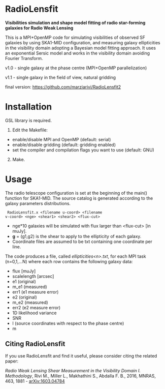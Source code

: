 # RadioLensfit 

**Visibilities simulation and shape model fitting of radio star-forming galaxies for Radio Weak Lensing**

This is a MPI+OpenMP code for simulating visibilities of observed SF galaxies by using SKA1-MID configuration, and measuring galaxy ellipticities in the visibility domain adopting  a Bayesian model fitting approach. It uses an exponential Sersic model and works in the visibility domain avoiding Fourier Transform. 

v1.0 - single galaxy at the phase centre (MPI+OpenMP parallelization) 

v1.1 - single galaxy in the field of view, natural gridding

final version: https://github.com/marziarivi/RadioLensfit2

# Installation

GSL library is required.

1) Edit the Makefile:
- enable/disable MPI and OpenMP (default: serial)
- enable/disable gridding (default: gridding enabled)
- set the compiler and compilation flags you want to use (default: GNU)

2) Make.

# Usage

The radio telescope configuration is set at the beginning of the main() function for SKA1-MID. The source catalog is generated according to the galaxy parameters distributions.

<code> RadioLensfit.x \<filename u-coord\> \<filename v-coord\> \<nge\> \<shear1\> \<shear2\> \<flux-cut\> </code>

- nge*10 galaxies will be simulated with flux larger than \<flux-cut\> [in muJy].
- **g** = (g1,g2) is the shear to apply to the ellipticity of each galaxy.
- Coordinate files are assumed to be txt containing one coordinate per line.

The code produces a file, called _ellipticities\<n\>.txt_, for each MPI task (n=0,1,...N) where each row contains the following galaxy data:

- flux [muJy]
- scalelength [arcsec]
- e1 (original)
- m_e1 (measured) 
- err1 (e1 measure error) 
- e2 (original) 
- m_e2 (measured)
- err2 (e2 measure error)
- 1D likelihood variance
- SNR
- l (source coordinates with respect to the phase centre) 
- m

## Citing RadioLensfit
If you use RadioLensfit and find it useful, please consider citing the related paper: 

_Radio Weak Lensing Shear Measurement in the Visibility Domain I. Methodology_, Rivi M., Miller L., Makhathini S., Abdalla F. B., 2016, MNRAS, 463, 1881 - [arXiv:1603.04784](https://arxiv.org/abs/1603.04784)
